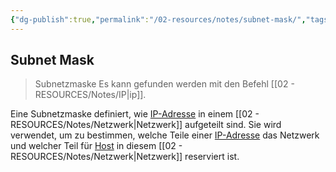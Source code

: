 ```yaml
---
{"dg-publish":true,"permalink":"/02-resources/notes/subnet-mask/","tags":["netzwerk/subnet-mask"],"noteIcon":""}
---
```


## Subnet Mask 
> Subnetzmaske 
Es kann gefunden werden mit den Befehl [[02 - RESOURCES/Notes/IP\|ip]].

Eine Subnetzmaske definiert, wie [IP-Adresse](obsidian://open?vault=Second-Brain&file=Archives%2FNotes%2Fipv4) in einem [[02 - RESOURCES/Notes/Netzwerk\|Netzwerk]] aufgeteilt sind. Sie wird verwendet, um zu bestimmen, welche Teile einer [IP-Adresse](obsidian://open?vault=Second-Brain&file=Archives%2FNotes%2Fipv4) das Netzwerk und welcher Teil für [Host](obsidian://open?vault=Second-Brain&file=Archives%2FNotes%2FHosts%20Addieren) in diesem [[02 - RESOURCES/Notes/Netzwerk\|Netzwerk]] reserviert ist.


